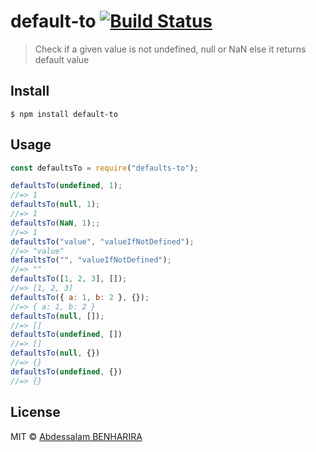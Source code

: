 # default-to [![Build Status](https://travis-ci.com/Abdessalam98/default-to.svg?token=QqMEeU97cu6BFoo1RaKD&branch=master)](https://travis-ci.com/Abdessalam98/default-to)

> Check if a given value is not undefined, null or NaN else it returns default value

## Install

```
$ npm install default-to
```

## Usage

```js
const defaultsTo = require("defaults-to");

defaultsTo(undefined, 1);
//=> 1
defaultsTo(null, 1);
//=> 1
defaultsTo(NaN, 1);;
//=> 1
defaultsTo("value", "valueIfNotDefined");
//=> "value"
defaultsTo("", "valueIfNotDefined");
//=> ""
defaultsTo([1, 2, 3], []);
//=> [1, 2, 3]
defaultsTo({ a: 1, b: 2 }, {});
//=> { a: 1, b: 2 }
defaultsTo(null, []);
//=> []
defaultsTo(undefined, [])
//=> []
defaultsTo(null, {})
//=> {}
defaultsTo(undefined, {})
//=> {}
```

## License

MIT © [Abdessalam BENHARIRA](https://abdessalam.dev)
